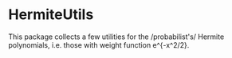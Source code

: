 # HermiteUtils

This package collects a few utilities for the /probabilist's/ Hermite
polynomials, i.e. those with weight function e^{-x^2/2}.
